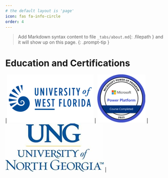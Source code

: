 ```yaml
---
# the default layout is 'page'
icon: fas fa-info-circle
order: 4
---
```


> Add Markdown syntax content to file `_tabs/about.md`{: .filepath } and it will show up on this page.
{: .prompt-tip }

# Education and Certifications

|![uwf-logo](../assets/uwf-logo-small.png) | ![power-platform-grad-badge](../assets/mspp-badge-150x150.png) | ![ung-logo](../assets/ung-logo-small.jpg) |